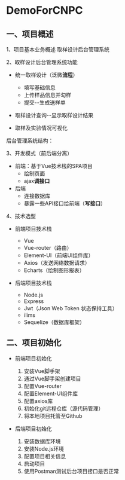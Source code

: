 # DemoForCNPC
## 一、项目概述
1、项目基本业务概述
取样设计后台管理系统

2、取样设计后台管理系统功能

- 统一取样设计（泛微**流程**）
  - 填写基础信息
  - 上传样品信息并勾样
  - 提交--生成送样单

- 取样设计查询--显示取样设计结果
- 取样及实验情况可视化

后台管理系统结构：


3、开发模式（前后端分离）
- 前端：基于Vue技术栈的SPA项目
	- 绘制页面
	- ajax**调接口**
- 后端
	- 连接数据库
	- 暴露一些API接口给前端（**写接口**）


4、技术选型
- 前端项目技术栈
	- Vue
	- Vue-router（路由）
	- Element-UI（前端UI组件库）
	- Axios（发送网络数据请求）
	- Echarts（绘制图形报表）

- 后端项目技术栈
	- Node.js
	- Express
	- Jwt（Json Web Token 状态保持工具）
	- ilims
	- Sequelize（数据库框架）

## 二、项目初始化
- 前端项目初始化
	1. 安装Vue脚手架
	2. 通过Vue脚手架创建项目
	3. 配置Vue-router
	4. 配置Element-UI组件库
	5. 配置axios库
	6. 初始化git远程仓库（源代码管理）
	7. 将本地项目托管至Github

- 后端项目初始化
	1. 安装数据库环境
	2. 安装Node.js环境
	3. 配置项目相关信息
	4. 启动项目
	5. 使用Postman测试后台项目接口是否正常
